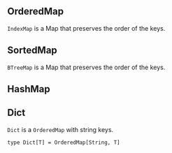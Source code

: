 



## OrderedMap



`IndexMap` is a Map that preserves the order of the keys.


## SortedMap

`BTreeMap` is a Map that preserves the order of the keys.

## HashMap



## Dict

`Dict` is a `OrderedMap` with string keys.

```vk
type Dict[T] = OrderedMap[String, T]
```
